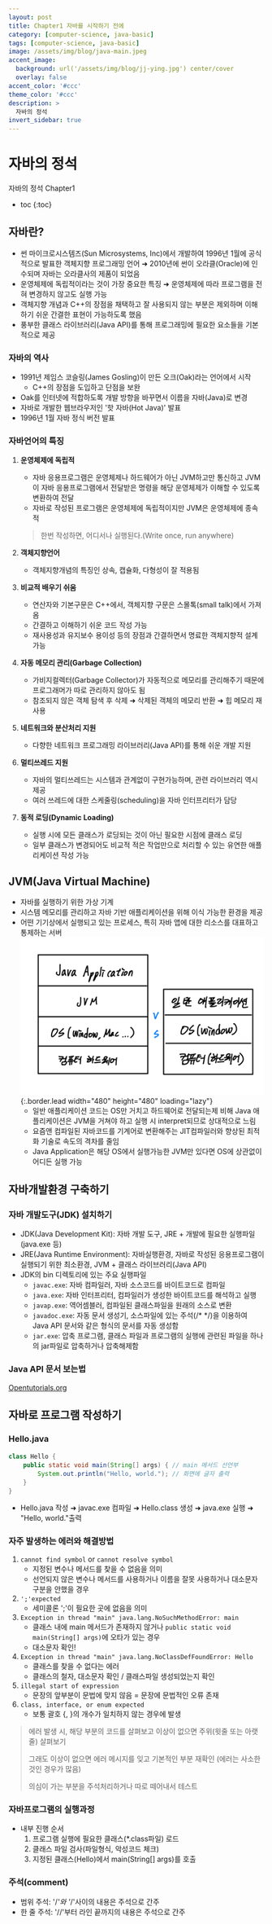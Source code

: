 ```yaml
---
layout: post
title: Chapter1 자바를 시작하기 전에
category: [computer-science, java-basic]
tags: [computer-science, java-basic]
image: /assets/img/blog/java-main.jpeg
accent_image: 
  background: url('/assets/img/blog/jj-ying.jpg') center/cover
  overlay: false
accent_color: '#ccc'
theme_color: '#ccc'
description: >
  자바의 정석
invert_sidebar: true
---
```


# 자바의 정석

자바의 정석 Chapter1

* toc
{:toc}

## 자바란?
- 썬 마이크로시스템즈(Sun Microsystems, Inc)에서 개발하여 1996년 1월에 공식적으로 발표한 객체지향 프로그래밍 언어 ➜ 2010년에 썬이 오라클(Oracle)에 인수되며 자바는 오라클사의 제품이 되었음
- 운영체제에 독립적이라는 것이 가장 중요한 특징 ➜ 운영체제에 따라 프로그램을 전혀 변경하지 않고도 실행 가능
- 객체지향 개념과 C++의 장점을 채택하고 잘 사용되지 않는 부분은 제외하며 이해하기 쉬운 간결한 표현이 가능하도록 했음
- 풍부한 클래스 라이브러리(Java API)를 통해 프로그래밍에 필요한 요소들을 기본적으로 제공

### 자바의 역사
- 1991년 제임스 코슬링(James Gosling)이 만든 오크(Oak)라는 언어에서 시작
  - C++의 장점을 도입하고 단점을 보완
- Oak를 인터넷에 적합하도록 개발 방향을 바꾸면서 이름을 자바(Java)로 변경
- 자바로 개발한 웹브라우저인 '핫 자바(Hot Java)' 발표
- 1996년 1월 자바 정식 버전 발표

### 자바언어의 특징
1. **운영체제에 독립적**
    - 자바 응용프로그램은 운영체제나 하드웨어가 아닌 JVM하고만 통신하고 JVM이 자바 응용프로그램에서 전달받은 명령을 해당 운영체제가 이해할 수 있도록 변환하여 전달
    - 자바로 작성된 프로그램은 운영체제에 독립적이지만 JVM은 운영체제에 종속적
    > 한번 작성하면, 어디서나 실행된다.(Write once, run anywhere)

2. **객체지향언어**
    - 객체지향개념의 특징인 상속, 캡슐화, 다형성이 잘 적용됨

3. **비교적 배우기 쉬움**
    - 연산자와 기본구문은 C++에서, 객체지향 구문은 스몰톡(small talk)에서 가져옴
    - 간결하고 이해하기 쉬운 코드 작성 가능
    - 재사용성과 유지보수 용이성 등의 장점과 간결하면서 명료한 객체지향적 설계 가능

4. **자동 메모리 관리(Garbage Collection)**
    - 가비지컬렉터(Garbage Collector)가 자동적으로 메모리를 관리해주기 때문에 프로그래머가 따로 관리하지 않아도 됨
    - 참조되지 않은 객체 탐색 후 삭제 ➜ 삭제된 객체의 메모리 반환 ➜ 힙 메모리 재사용

5. **네트워크와 분산처리 지원**
    - 다향한 네트워크 프로그래밍 라이브러리(Java API)를 통해 쉬운 개발 지원

6. **멀티쓰레드 지원**
    - 자바의 멀티쓰레드는 시스템과 관계없이 구현가능하며, 관련 라이브러리 역시 제공
    - 여러 쓰레드에 대한 스케줄링(scheduling)을 자바 인터프리터가 담당

7. **동적 로딩(Dynamic Loading)**
    - 실행 시에 모든 클래스가 로딩되는 것이 아닌 필요한 시점에 클래스 로딩
    - 일부 클래스가 변경되어도 비교적 적은 작업만으로 처리할 수 있는 유연한 애플리케이션 작성 가능

## JVM(Java Virtual Machine)
- 자바를 실행하기 위한 가상 기계
- 시스템 메모리를 관리하고 자바 기반 애플리케이션을 위해 이식 가능한 환경을 제공
- 어떤 기기상에서 실행되고 있는 프로세스, 특히 자바 앱에 대한 리소스를 대표하고 통제하는 서버
![java애플리케이션 vs 일반 애플리케이션](/assets/img/blog/java-basic-jvm.jpeg){:.border.lead width="480" height="480" loading="lazy"}
  - 일반 애플리케이션 코드는 OS만 거치고 하드웨어로 전달되는제 비해 Java 애플리케이션은 JVM을 거쳐야 하고 실행 시 interpret되므로 상대적으로 느림
  - 요즘앤 컴파일된 자바코드를 기계어로 변환해주는 JIT컴파일러와 향상된 최적화 기술로 속도의 격차를 줄임
  - Java Application은 해당 OS에서 실행가능한 JVM만 있다면 OS에 상관없이 어디든 실행 가능

## 자바개발환경 구축하기

### 자바 개발도구(JDK) 설치하기
- JDK(Java Development Kit): 자바 개발 도구, JRE + 개발에 필요한 실행파일(java.exe 등)
- JRE(Java Runtime Environment): 자바실행환경, 자바로 작성된 응용프로그램이 실행되기 위한 최소환경, JVM + 클래스 라이브러리(Java API)
- JDK의 bin 디렉토리에 있는 주요 실행파일
  - `javac.exe`: 자바 컴파일러, 자바 소스코드를 바이트코드로 컴파일
  - `java.exe`: 자바 인터프리터, 컴파일러가 생성한 바이트코드를 해석하고 실행
  - `javap.exe`: 역어셈블러, 컴파일된 클래스파일을 원래의 소스로 변환
  - `javadoc.exe`: 자동 문서 생성기, 소스파일에 있는 주석(/* */)을 이용하여 Java API 문서와 같은 형식의 문서를 자동 생성함
  - `jar.exe`: 압축 프로그램, 클래스 파일과 프로그램의 실행에 관련된 파일을 하나의 jar파일로 압축하거나 압축해제함

### Java API 문서 보는법
[Opentutorials.org](https://opentutorials.org/module/516/6222)

## 자바로 프로그램 작성하기 

### Hello.java
~~~java
class Hello {
    public static void main(String[] args) { // main 메서드 선언부
        System.out.println("Hello, world."); // 화면에 글자 출력
    }
}
~~~
- Hello.java 작성 ➜ javac.exe 컴파일 ➜ Hello.class 생성 ➜ java.exe 실행 ➜ "Hello, world."출력

### 자주 발생하는 에러와 해결방법
1. `cannot find symbol` or `cannot resolve symbol`
    - 지정된 변수나 메서드를 찾을 수 없음을 의미
    - 선언되지 않은 변수나 메서드를 사용하거나 이름을 잘못 사용하거나 대소문자 구분을 안했을 경우
2. `';'expected`
    - 세미콜론 ';'이 필요한 곳에 없음을 의미
3. `Exception in thread "main" java.lang.NoSuchMethodError: main`
    - 클래스 내에 main 메서드가 존재하지 않거나 `public static void main(String[] args)`에 오타가 있는 경우
    - 대소문자 확인!
4. `Exception in thread "main" java.lang.NoClassDefFoundError: Hello`
    - 클래스를 찾을 수 없다는 에러
    - 클래스의 철자, 대소문자 확인 / 클래스파일 생성되었는지 확인
5. `illegal start of expression`
    - 문장의 앞부분이 문법에 맞지 않음 = 문장에 문법적인 오류 존재
6. `class, interface, or enum expected`
    - 보통 괄호 {, }의 개수가 일치하지 않는 경우에 발생

> 에러 발생 시, 해당 부분의 코드를 살펴보고 이상이 없으면 주위(윗줄 또는 아랫줄) 살펴보기
> 
> 그래도 이상이 없으면 에러 메시지를 잊고 기본적인 부분 재확인 (에러는 사소한 것인 경우가 많음)
> 
> 의심이 가는 부분을 주석처리하거나 따로 떼어내서 테스트

### 자바프로그램의 실행과정
- 내부 진행 순서
    1. 프로그램 실행에 필요한 클래스(*.class파일) 로드
    2. 클래스 파일 검사(파일형식, 악성코드 체크)
    3. 지정된 클래스(Hello)에서 main(String[] args)를 호출

### 주석(comment)
- 범위 주석: '/*'와 '*/'사이의 내용은 주석으로 간주
- 한 줄 주석: '//'부터 라인 끝까지의 내용은 주석으로 간주